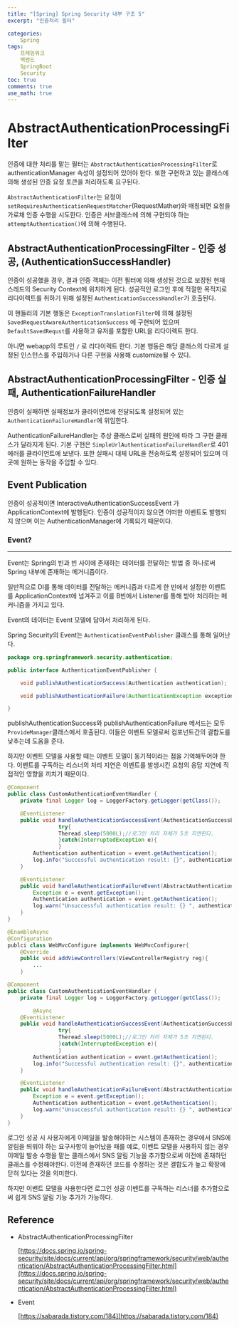 ```yaml
---
title: "[Spring] Spring Security 내부 구조 5"
excerpt: "인증처리 필터"

categories:
    Spring
tags:
    프레임워크
    백엔드
    SpringBoot
    Security
toc: true
comments: true
use_math: true
---  
```

<style type = 'text/css'>
    .o{
    font-weight: bold;
    color:orange;
    }
</style>

# AbstractAuthenticationProcessingFilter

인증에 대한 처리를 맡는 필터는 `AbstractAuthenticationProcessingFilter`로authenticationManager 속성이 설정되어 있어야 한다. 또한 구현하고 있는 클래스에 의해 생성된 인증 요청 토큰을 처리하도록 요구된다.

`AbstractAuthenticationFilter`는 요청이 `setRequiresAuthenticationRequestMatcher`(RequestMather)와 매칭되면 요청을 가로채 인증 수행을 시도한다. 인증은 서브클래스에 의해 구현되야 하는 `attemptAuthentication()`에 의해 수행된다.

## AbstractAuthenticationProcessingFilter - 인증 성공, (AuthenticationSuccessHandler)

인증이 성공했을 경우, 결과 인증 객체는 이전 필터에 의해 생성된 것으로 보장된 현재 스레드의 Security Context에 위치하게 된다. 성공적인 로그인 후에 적절한 목적지로 리다이렉트를 취하기 위해 설정된 `AuthenticationSuccessHandler`가 호출된다. 

이 핸들러의 기본 행동은 `ExceptionTranslationFilter`에 의해 설정된 `SavedRequestAwareAuthenticationSuccess` 에 구현되어 있으며 `DefaultSavedRequst`를 사용하고 유저를 포함한 URL을 리다이렉트 한다.  

아니면 webapp의 루트인 `/` 로 리다이렉트 한다. 기본 행동은 해당 클래스의 다르게 설정된 인스턴스를 주입하거나 다른 구현을 사용해 customize될 수 있다.

## AbstractAuthenticationProcessingFilter - 인증 실패, AuthenticationFailureHandler

인증이 실패하면 실패정보가 클라이언트에 전달되도록 설정되어 있는 `AuthenticationFailureHandler`에 위임한다.

AuthenticationFailureHandler는 추상 클래스로써 실패의 원인에 따라 그 구현 클래스가 달라지게 된다. 기본 구현은 `SimpleUrlAuthenticationFailureHandler`로 401 에러를 클라이언트에 보낸다. 또한 실패시 대체 URL을 전송하도록 설정되어 있으며 이곳에 원하는 동작을 주입할 수 있다.

## Event Publication  
인증이 성공적이면 InteractiveAuthenticationSuccessEvent 가  ApplicationContext에 발행된다. 인증이 성공적이지 않으면 어떠한 이벤트도 발행되지 않으며 이는 AuthenticationManager에 기록되기 때문이다.

### Event?
---

Event는 Spring의 빈과 빈 사이에 존재하는 데이터를 전달하는 방법 중 하나로써 Spring 내부에 존재하는 메거니즘이다. 

일반적으로 DI를 통해 데이터를 전달하는 메커니즘과 다르게 한 빈에서 설정한 이벤트를 ApplicationContext에 넘겨주고 이를 B빈에서 Listener를 통해 받아 처리하는 메커니즘을 가지고 있다.

Event의 데이터는 Event 모델에 담아서 처리하게 된다.

Spring Security의 Event는 `AuthenticationEventPublisher` 클래스를 통해 일어난다.

```java
package org.springframework.security.authentication;

public interface AuthenticationEventPublisher {

	void publishAuthenticationSuccess(Authentication authentication);

	void publishAuthenticationFailure(AuthenticationException exception, Authentication authentication);

}
```

publishAuthenticationSuccess와 publishAuthenticationFailure 메서드는 모두 `ProvideManager`클래스에서 호출된다.  이들은 이벤트 모델로써 컴포넌트간의 결합도를 낮추는데 도움을 준다.

하지만 이벤트 모델을 사용할 때는 이벤트 모델이 동기적이라는 점을 기억해두어야 한다.  이벤트를 구독하는 리스너의 처리 지연은 이벤트를 발생시킨 요청의 응답 지연에 직접적인 영향을 끼치기 때문이다.

```java
@Component
public class CustomAuthenticationEventHandler {
    private final Logger log = LoggerFactory.getLogger(getClass());

    @EventListener
    public void handleAuthenticationSuccessEvent(AuthenticationSuccessEvent event) {
				try{
				Theread.sleep(5000L);//로그인 처리 자체가 5초 지연된다.
				}catch(InterruptedException e){
				}
        Authentication authentication = event.getAuthentication();
        log.info("Successful authentication result: {}", authentication.getPrincipal());
    }

    @EventListener
    public void handleAuthenticationFailureEvent(AbstractAuthenticationFailureEvent event) {
        Exception e = event.getException();
        Authentication authentication = event.getAuthentication();
        log.warn("Unsuccessful authentication result: {} ", authentication, e);
    }
}
```

```java
@EnambleAsync
@Configuration
publci class WebMvcConfigure implements WebMvcConfigurer{
	@Override
	public void addViewControllers(ViewControllerRegistry reg){
		...
	}

@Component
public class CustomAuthenticationEventHandler {
    private final Logger log = LoggerFactory.getLogger(getClass());

		@Async
    @EventListener
    public void handleAuthenticationSuccessEvent(AuthenticationSuccessEvent event) {
				try{
				Theread.sleep(5000L);//로그인 처리 자체가 5초 지연된다.
				}catch(InterruptedException e){
				}
        Authentication authentication = event.getAuthentication();
        log.info("Successful authentication result: {}", authentication.getPrincipal());
    }

    @EventListener
    public void handleAuthenticationFailureEvent(AbstractAuthenticationFailureEvent event) {
        Exception e = event.getException();
        Authentication authentication = event.getAuthentication();
        log.warn("Unsuccessful authentication result: {} ", authentication, e);
    }
}
```

로그인 성공 시 사용자에게 이메일을 발송해야하는 시스템이 존재하는 경우에서 SNS에 알림을 띄워야 하는 요구사항이 늘어났을 때를 예로, 이벤트 모델을 사용하지 않는 경우 이메일 발송 수행을 맡는 클래스에서 SNS 알림 기능을 추가함으로써 이전에 존재하던 클래스를 수정해야한다. 이전에 존재하던 코드를 수정하는 것은 결합도가 높고 확장에 닫혀 있다는 것을 의미한다.

하지만 이벤트 모델을 사용한다면 로그인 성공 이벤트를 구독하는 리스너를 추가함으로써 쉽게 SNS 알림 기능 추가가 가능하다. 

## Reference

- AbstractAuthenticationProcessingFilter
    
    [https://docs.spring.io/spring-security/site/docs/current/api/org/springframework/security/web/authentication/AbstractAuthenticationProcessingFilter.html](https://docs.spring.io/spring-security/site/docs/current/api/org/springframework/security/web/authentication/AbstractAuthenticationProcessingFilter.html)
    
- Event
    
    [https://sabarada.tistory.com/184](https://sabarada.tistory.com/184)